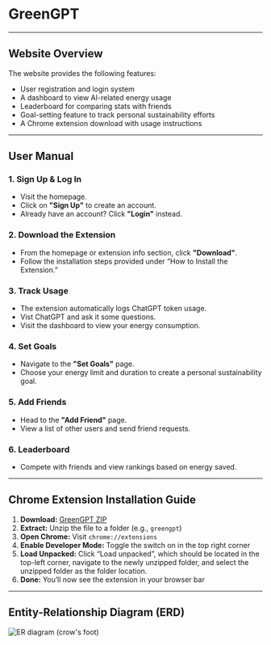 # GreenGPT

---

## Website Overview

The website provides the following features:

- User registration and login system  
- A dashboard to view AI-related energy usage  
- Leaderboard for comparing stats with friends  
- Goal-setting feature to track personal sustainability efforts  
- A Chrome extension download with usage instructions

---

## User Manual

### 1. **Sign Up & Log In**
- Visit the homepage.
- Click on **"Sign Up"** to create an account.
- Already have an account? Click **"Login"** instead.

### 2. **Download the Extension**
- From the homepage or extension info section, click **"Download"**.
- Follow the installation steps provided under “How to Install the Extension.”

### 3. **Track Usage**
- The extension automatically logs ChatGPT token usage.
- Vist ChatGPT and ask it some questions.
- Visit the dashboard to view your energy consumption.

### 4. **Set Goals**
- Navigate to the **"Set Goals"** page.
- Choose your energy limit and duration to create a personal sustainability goal.

### 5. **Add Friends**
- Head to the **"Add Friend"** page.
- View a list of other users and send friend requests.

### 6. **Leaderboard**
- Compete with friends and view rankings based on energy saved.

---

## Chrome Extension Installation Guide

1. **Download:** [GreenGPT ZIP](https://cise.ufl.edu/~t.lu/cis4930/extension/greengpt.zip)
2. **Extract:** Unzip the file to a folder (e.g., `greengpt`)
3. **Open Chrome:** Visit `chrome://extensions`
4. **Enable Developer Mode:** Toggle the switch on in the top right corner
5. **Load Unpacked:** Click “Load unpacked”, which should be located in the top-left corner, navigate to the newly unzipped folder, and select the unzipped folder as the folder location.
6. **Done:** You’ll now see the extension in your browser bar

---

## Entity-Relationship Diagram (ERD)

![ER diagram (crow's foot)](https://github.com/user-attachments/assets/e39b751c-313d-4079-a425-2ffb4fbe6a44)
